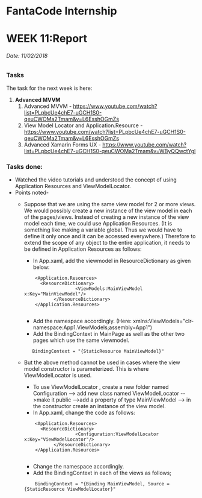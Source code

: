 # FantaCode Internship
# WEEK 11:Report 

###### Date: 11/02/2018
### Tasks 

The task for the next week is here:<br>

1. <b>Advanced MVVM</b>
    1. Advanced MVVM - https://www.youtube.com/watch?list=PLpbcUe4chE7-uGCH1S0-qeuCWOMa2Tmam&v=L6EsshOGmZs
    1. View Model Locator and Application.Resource - https://www.youtube.com/watch?list=PLpbcUe4chE7-uGCH1S0-qeuCWOMa2Tmam&v=L6EsshOGmZs
    1. Advanced Xamarin Forms UX - https://www.youtube.com/watch?list=PLpbcUe4chE7-uGCH1S0-qeuCWOMa2Tmam&v=WByQQwctYgI

### Tasks done:

* Watched the video tutorials and understood the concept of using Application Resources and ViewModelLocator.
* Points noted-<br>
  * Suppose that we are using the same view model for 2 or more views. We would possibly create a new instance of the view model in each of the pages/views. Instead of creating a new instance of the view model each time, we could use Application Resources. (It is something like making a variable global. Thus we would have to define it only once and it can be accessed everywhere.) Therefore to extend the scope of any object to the entire application, it needs to be defined in Application Resources as follows:<br>
    * In App.xaml, add the viewmodel in ResourceDictionary as given below:
    
    ```
        <Application.Resources>
       	  <ResourceDictionary>
       	               <ViewModels:MainViewModel x:Key="MainViewModel"/>
       	       </ResourceDictionary>
	    </Application.Resources>
	    
	   ```
     * Add the namespace accordingly. (Here: xmlns:ViewModels="clr-namespace:App1.ViewModels;assembly=App1")
     * Add the BindingContext in MainPage as well as the other two pages which use the same viewmodel.
     ```
     	BindingContext = "{StaticResource MainViewModel}"
	```
  * But the above method cannot be used in cases where the view model constructor is parameterized. This is where ViewModelLocator is used.
	* To use ViewModelLocator , create a new folder named Configuration --> add new class named ViewModelLocator -->make it public -->add a property of type MainViewModel --> in the constructor create an instance of the view model.
	* In App.xaml, change the code as follows:
	```
        <Application.Resources>
       	  <ResourceDictionary>
       	               <Configuration:ViewModelLocator x:Key="ViewModelLocator"/>
       	       </ResourceDictionary>
	    </Application.Resources>
	    
	   ```
	* Change the namespace accordingly.
	* Add the BindingContext in each of the views as follows;
	```
     	BindingContext = "{Binding MainViewModel, Source ={StaticResource ViewModelLocator}"
	```
	
	

